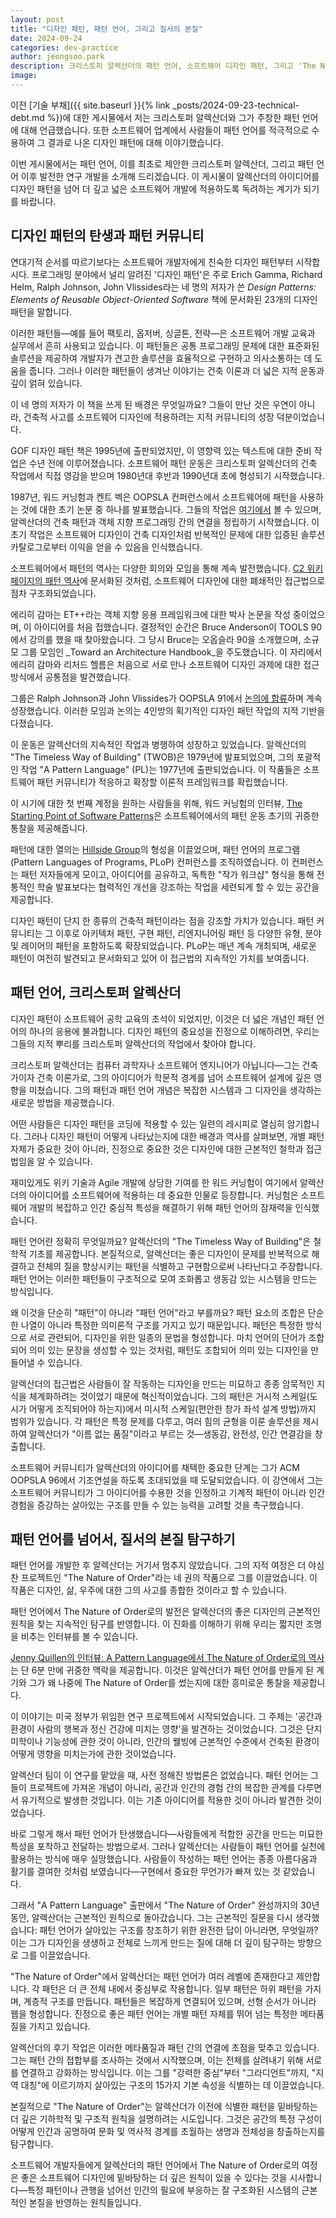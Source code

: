 ```yaml
---
layout: post
title: "디자인 패턴, 패턴 언어, 그리고 질서의 본질"
date: 2024-09-24
categories: dev-practice
author: jeongsoo.park
description: 크리스토퍼 알렉산더의 패턴 언어, 소프트웨어 디자인 패턴, 그리고 'The Nature of Order'의 깊은 개념들 간의 연결을 탐구합니다.
image: 
---
```


이전 [기술 부채]({{ site.baseurl }}{% link _posts/2024-09-23-technical-debt.md %})에 대한 게시물에서 저는 크리스토퍼 알렉산더와 그가 주창한 패턴 언어에 대해 언급했습니다. 또한 소프트웨어 업계에서 사람들이 패턴 언어를 적극적으로 수용하여 그 결과로 나온 디자인 패턴에 대해 이야기했습니다.

이번 게시물에서는 패턴 언어, 이를 최초로 제안한 크리스토퍼 알렉산더, 그리고 패턴 언어 이후 발전한 연구 개발을 소개해 드리겠습니다. 이 게시물이 알렉산더의 아이디어를 디자인 패턴을 넘어 더 깊고 넓은 소프트웨어 개발에 적용하도록 독려하는 계기가 되기를 바랍니다.

## 디자인 패턴의 탄생과 패턴 커뮤니티

연대기적 순서를 따르기보다는 소프트웨어 개발자에게 친숙한 디자인 패턴부터 시작합시다. 프로그래밍 분야에서 널리 알려진 '디자인 패턴'은 주로 Erich Gamma, Richard Helm, Ralph Johnson, John Vlissides라는 네 명의 저자가 쓴 _Design Patterns: Elements of Reusable Object-Oriented Software_ 책에 문서화된 23개의 디자인 패턴을 말합니다.

이러한 패턴들—예를 들어 팩토리, 옵저버, 싱글톤, 전략—은 소프트웨어 개발 교육과 실무에서 흔히 사용되고 있습니다. 이 패턴들은 공통 프로그래밍 문제에 대한 표준화된 솔루션을 제공하여 개발자가 견고한 솔루션을 효율적으로 구현하고 의사소통하는 데 도움을 줍니다. 그러나 이러한 패턴들이 생겨난 이야기는 건축 이론과 더 넓은 지적 운동과 깊이 얽혀 있습니다.

이 네 명의 저자가 이 책을 쓰게 된 배경은 무엇일까요? 그들이 만난 것은 우연이 아니라, 건축적 사고를 소프트웨어 디자인에 적용하려는 지적 커뮤니티의 성장 덕분이었습니다.

GOF 디자인 패턴 책은 1995년에 출판되었지만, 이 영향력 있는 텍스트에 대한 준비 작업은 수년 전에 이루어졌습니다. 소프트웨어 패턴 운동은 크리스토퍼 알렉산더의 건축 작업에서 직접 영감을 받으며 1980년대 후반과 1990년대 초에 형성되기 시작했습니다.

1987년, 워드 커닝험과 켄트 벡은 OOPSLA 컨퍼런스에서 소프트웨어에 패턴을 사용하는 것에 대한 초기 논문 중 하나를 발표했습니다. 그들의 작업은 [여기에서](https://c2.com/doc/oopsla87.html) 볼 수 있으며, 알렉산더의 건축 패턴과 객체 지향 프로그래밍 간의 연결을 정립하기 시작했습니다. 이 초기 작업은 소프트웨어 디자인이 건축 디자인처럼 반복적인 문제에 대한 입증된 솔루션 카탈로그로부터 이익을 얻을 수 있음을 인식했습니다.

소프트웨어에서 패턴의 역사는 다양한 회의와 모임을 통해 계속 발전했습니다. [C2 위키 페이지의 패턴 역사](https://wiki.c2.com/?HistoryOfPatterns)에 문서화된 것처럼, 소프트웨어 디자인에 대한 폐쇄적인 접근법으로 점차 구조화되었습니다.

에리히 감마는 ET++라는 객체 지향 응용 프레임워크에 대한 박사 논문을 작성 중이었으며, 이 아이디어를 처음 접했습니다. 결정적인 순간은 Bruce Anderson이 TOOLS 90에서 강의를 했을 때 찾아왔습니다. 그 당시 Bruce는 오옵슬라 90을 소개했으며, 소규모 그룹 모임인 _Toward an Architecture Handbook_을 주도했습니다. 이 자리에서 에리히 감마와 리처드 헬름은 처음으로 서로 만나 소프트웨어 디자인 과제에 대한 접근 방식에서 공통점을 발견했습니다.

그룹은 Ralph Johnson과 John Vlissides가 OOPSLA 91에서 [논의에 합류](https://wiki.c2.com/?KentAndRalphAtTheArchitectureWorkshop)하며 계속 성장했습니다. 이러한 모임과 논의는 4인방의 획기적인 디자인 패턴 작업의 지적 기반을 다졌습니다.

이 운동은 알렉산더의 지속적인 작업과 병행하여 성장하고 있었습니다. 알렉산더의 "The Timeless Way of Building" (TWOB)은 1979년에 발표되었으며, 그의 포괄적인 작업 "A Pattern Language" (PL)는 1977년에 출판되었습니다. 이 작품들은 소프트웨어 패턴 커뮤니티가 적응하고 확장할 이론적 프레임워크를 확립했습니다.

이 시기에 대한 첫 번째 계정을 원하는 사람들을 위해, 워드 커닝험의 인터뷰, [The Starting Point of Software Patterns](https://www.youtube.com/watch?v=_V0kVOLOCrY)은 소프트웨어에서의 패턴 운동 초기의 귀중한 통찰을 제공해줍니다.

패턴에 대한 열의는 [Hillside Group](https://hillside.net/home/history)의 형성을 이끌었으며, 패턴 언어의 프로그램(Pattern Languages of Programs, PLoP) 컨퍼런스를 조직하였습니다. 이 컨퍼런스는 패턴 저자들에게 모이고, 아이디어를 공유하고, 독특한 "작가 워크샵" 형식을 통해 전통적인 학술 발표보다는 협력적인 개선을 강조하는 작업을 세련되게 할 수 있는 공간을 제공합니다.

디자인 패턴이 단지 한 종류의 건축적 패턴이라는 점을 강조할 가치가 있습니다. 패턴 커뮤니티는 그 이후로 아키텍처 패턴, 구현 패턴, 리엔지니어링 패턴 등 다양한 유형, 분야 및 레이어의 패턴을 포함하도록 확장되었습니다. PLoP는 매년 계속 개최되며, 새로운 패턴이 여전히 발견되고 문서화되고 있어 이 접근법의 지속적인 가치를 보여줍니다.

## 패턴 언어, 크리스토퍼 알렉산더

디자인 패턴이 소프트웨어 공학 교육의 초석이 되었지만, 이것은 더 넓은 개념인 패턴 언어의 하나의 응용에 불과합니다. 디자인 패턴의 중요성을 진정으로 이해하려면, 우리는 그들의 지적 뿌리를 크리스토퍼 알렉산더의 작업에서 찾아야 합니다.

크리스토퍼 알렉산더는 컴퓨터 과학자나 소프트웨어 엔지니어가 아닙니다—그는 건축가이자 건축 이론가로, 그의 아이디어가 학문적 경계를 넘어 소프트웨어 설계에 깊은 영향을 미쳤습니다. 그의 패턴과 패턴 언어 개념은 복잡한 시스템과 그 디자인을 생각하는 새로운 방법을 제공했습니다.

어떤 사람들은 디자인 패턴을 코딩에 적용할 수 있는 일련의 레시피로 열심히 암기합니다. 그러나 디자인 패턴이 어떻게 나타났는지에 대한 배경과 역사를 살펴보면, 개별 패턴 자체가 중요한 것이 아니라, 진정으로 중요한 것은 디자인에 대한 근본적인 철학과 접근법임을 알 수 있습니다.

재미있게도 위키 기술과 Agile 개발에 상당한 기여를 한 워드 커닝험이 여기에서 알렉산더의 아이디어를 소프트웨어에 적용하는 데 중요한 인물로 등장합니다. 커닝험은 소프트웨어 개발의 복잡하고 인간 중심적 특성을 해결하기 위해 패턴 언어의 잠재력을 인식했습니다.

패턴 언어란 정확히 무엇일까요? 알렉산더의 "The Timeless Way of Building"은 철학적 기초를 제공합니다. 본질적으로, 알렉산더는 좋은 디자인이 문제를 반복적으로 해결하고 전체의 질을 향상시키는 패턴을 식별하고 구현함으로써 나타난다고 주장합니다. 패턴 언어는 이러한 패턴들이 구조적으로 모여 조화롭고 생동감 있는 시스템을 만드는 방식입니다.

왜 이것을 단순히 "패턴"이 아니라 "패턴 언어"라고 부를까요? 패턴 요소의 조합은 단순한 나열이 아니라 특정한 의미론적 구조를 가지고 있기 때문입니다. 패턴은 특정한 방식으로 서로 관련되어, 디자인을 위한 일종의 문법을 형성합니다. 마치 언어의 단어가 조합되어 의미 있는 문장을 생성할 수 있는 것처럼, 패턴도 조합되어 의미 있는 디자인을 만들어낼 수 있습니다.

알렉산더의 접근법은 사람들이 잘 작동하는 디자인을 만드는 미묘하고 종종 암묵적인 지식을 체계화하려는 것이었기 때문에 혁신적이었습니다. 그의 패턴은 거시적 스케일(도시가 어떻게 조직되어야 하는지)에서 미시적 스케일(편안한 창가 좌석 설계 방법)까지 범위가 있습니다. 각 패턴은 특정 문제를 다루고, 여러 힘의 균형을 이룬 솔루션을 제시하여 알렉산더가 "이름 없는 품질"이라고 부르는 것—생동감, 완전성, 인간 연결감을 창출합니다.

소프트웨어 커뮤니티가 알렉산더의 아이디어를 채택한 중요한 단계는 그가 ACM OOPSLA 96에서 기조연설을 하도록 초대되었을 때 도달되었습니다. 이 강연에서 그는 소프트웨어 커뮤니티가 그 아이디어를 수용한 것을 인정하고 기계적 패턴이 아니라 인간 경험을 증강하는 살아있는 구조를 만들 수 있는 능력을 고려할 것을 촉구했습니다.

## 패턴 언어를 넘어서, 질서의 본질 탐구하기

패턴 언어를 개발한 후 알렉산더는 거기서 멈추지 않았습니다. 그의 지적 여정은 더 야심 찬 프로젝트인 "The Nature of Order"라는 네 권의 작품으로 그를 이끌었습니다. 이 작품은 디자인, 삶, 우주에 대한 그의 사고를 종합한 것이라고 할 수 있습니다.

패턴 언어에서 The Nature of Order로의 발전은 알렉산더의 좋은 디자인의 근본적인 원칙을 찾는 지속적인 탐구를 반영합니다. 이 진화를 이해하기 위해 우리는 짧지만 조명을 비추는 인터뷰를 볼 수 있습니다.

[Jenny Quillen의 인터뷰: A Pattern Language에서 The Nature of Order로의 역사](https://www.youtube.com/watch?v=ad5XAPgKJoM)는 단 6분 만에 귀중한 맥락을 제공합니다. 이것은 알렉산더가 패턴 언어를 만들게 된 계기와 그가 왜 나중에 The Nature of Order를 썼는지에 대한 흥미로운 통찰을 제공합니다.

이 이야기는 미국 정부가 위임한 연구 프로젝트에서 시작되었습니다. 그 주제는 '공간과 환경이 사람의 행복과 정신 건강에 미치는 영향'을 발견하는 것이었습니다. 그것은 단지 미학이나 기능성에 관한 것이 아니라, 인간의 웰빙에 근본적인 수준에서 건축된 환경이 어떻게 영향을 미치는가에 관한 것이었습니다.

알렉산더 팀이 이 연구를 맡았을 때, 사전 정해진 방법론은 없었습니다. 패턴 언어는 그들이 프로젝트에 가져온 개념이 아니라, 공간과 인간의 경험 간의 복잡한 관계를 다루면서 유기적으로 발생한 것입니다. 이는 기존 아이디어를 적용한 것이 아니라 발견한 것이었습니다.

바로 그렇게 해서 패턴 언어가 탄생했습니다—사람들에게 적합한 공간을 만드는 미묘한 특성을 포착하고 전달하는 방법으로서. 그러나 알렉산더는 사람들이 패턴 언어를 실천에 활용하는 방식에 매우 실망했습니다. 사람들이 작성하는 패턴 언어는 종종 아름다움과 활기를 결여한 것처럼 보였습니다—구현에서 중요한 무언가가 빠져 있는 것 같았습니다.

그래서 "A Pattern Language" 출판에서 "The Nature of Order" 완성까지의 30년 동안, 알렉산더는 근본적인 원칙으로 돌아갔습니다. 그는 근본적인 질문을 다시 생각했습니다: 패턴 언어가 살아있는 구조를 창조하기 위한 완전한 답이 아니라면, 무엇일까? 이는 그가 디자인을 생생하고 전체로 느끼게 만드는 질에 대해 더 깊이 탐구하는 방향으로 그를 이끌었습니다.

"The Nature of Order"에서 알렉산더는 패턴 언어가 여러 레벨에 존재한다고 제안합니다. 각 패턴은 더 큰 전체 내에서 중심부로 작용합니다. 일부 패턴은 하위 패턴을 가지며, 계층적 구조를 만듭니다. 패턴들은 복잡하게 연결되어 있으며, 선형 순서가 아니라 웹을 형성합니다. 진정으로 좋은 패턴 언어는 개별 패턴 자체를 뛰어 넘는 특정한 메타품질을 가지고 있습니다.

알렉산더의 후기 작업은 이러한 메타품질과 패턴 간의 연결에 초점을 맞추고 있습니다. 그는 패턴 간의 접합부를 조사하는 것에서 시작했으며, 이는 전체를 살려내기 위해 서로를 연결하고 강화하는 방식입니다. 이는 그를 "강력한 중심"부터 "그라디언트"까지, "지역 대칭"에 이르기까지 살아있는 구조의 15가지 기본 속성을 식별하는 데 이끌었습니다.

본질적으로 "The Nature of Order"는 알렉산더가 이전에 식별한 패턴을 밑바탕하는 더 깊은 기하학적 및 구조적 원칙을 설명하려는 시도입니다. 그것은 공간의 특정 구성이 어떻게 인간과 공명하여 문화 및 역사적 경계를 초월하는 생명과 전체성을 창출하는지를 탐구합니다.

소프트웨어 개발자들에게 알렉산더의 패턴 언어에서 The Nature of Order로의 여정은 좋은 소프트웨어 디자인에 밑바탕하는 더 깊은 원칙이 있을 수 있다는 것을 시사합니다—특정 패턴이나 관행을 넘어선 인간의 필요에 부응하는 잘 구조화된 시스템의 근본적인 본질을 반영하는 원칙들입니다.
```
